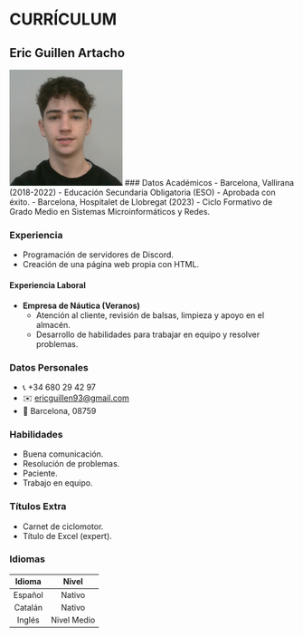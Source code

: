 #  CURRÍCULUM

## Eric Guillen Artacho
<img src="https://raw.githubusercontent.com/EricGuillen93/EricGuillen93.github.io/main/foto%20eric.png" width="200">
### Datos Académicos
- Barcelona, Vallirana (2018-2022)
  - Educación Secundaria Obligatoria (ESO) - Aprobada con éxito.
- Barcelona, Hospitalet de Llobregat (2023)
  - Ciclo Formativo de Grado Medio en Sistemas Microinformáticos y Redes.

### Experiencia
- Programación de servidores de Discord.
- Creación de una página web propia con HTML.

#### Experiencia Laboral
- **Empresa de Náutica (Veranos)**
  - Atención al cliente, revisión de balsas, limpieza y apoyo en el almacén.
  - Desarrollo de habilidades para trabajar en equipo y resolver problemas.

### Datos Personales
- 📞 +34 680 29 42 97
- ✉️ ericguillen93@gmail.com
- 📍 Barcelona, 08759

### Habilidades
- Buena comunicación.
- Resolución de problemas.
- Paciente.
- Trabajo en equipo.

### Títulos Extra
- Carnet de ciclomotor.
- Título de Excel (expert).

### Idiomas

| Idioma   | Nivel        |
|:--------:|:------------:|
| Español  | Nativo       |
| Catalán  | Nativo       |
| Inglés   | Nivel Medio  |


